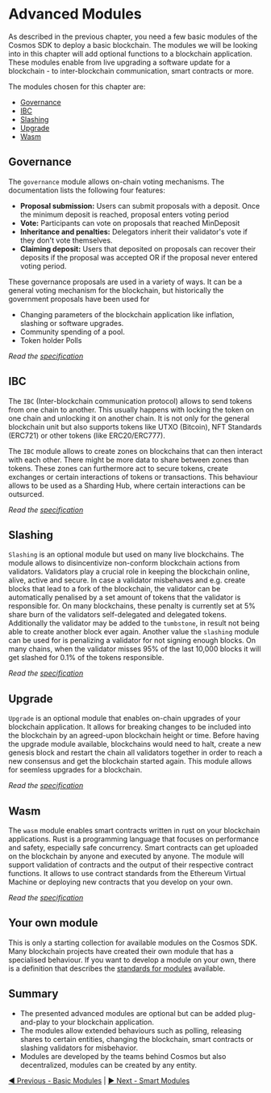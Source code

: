 # Advanced Modules

As described in the previous chapter, you need a few basic modules of the Cosmos SDK to deploy a basic blockchain. The modules we will be looking into in this chapter will add optional functions to a blockchain application. These modules enable from live upgrading a software update for a blockchain - to inter-blockchain communication, smart contracts or more.

The modules chosen for this chapter are:

- [Governance](#governance)
- [IBC](#ibc)
- [Slashing](#slashing)
- [Upgrade](#upgrade)
- [Wasm](#wasm)

## Governance

The `governance` module allows on-chain voting mechanisms. The documentation lists the following four features:

- **Proposal submission:** Users can submit proposals with a deposit. Once the
minimum deposit is reached, proposal enters voting period
- **Vote:** Participants can vote on proposals that reached MinDeposit
- **Inheritance and penalties:** Delegators inherit their validator's vote if
they don't vote themselves.
- **Claiming deposit:** Users that deposited on proposals can recover their
deposits if the proposal was accepted OR if the proposal never entered voting period.

These governance proposals are used in a variety of ways. It can be a general voting mechanism for the blockchain, but historically the government proposals have been used for

- Changing parameters of the blockchain application like inflation, slashing or software upgrades.
- Community spending of a pool.
- Token holder Polls

_Read the [specification](https://github.com/cosmos/cosmos-sdk/blob/master/x/gov/spec/README.md)_

## IBC

The `IBC` (Inter-blockchain communication protocol) allows to send tokens from one chain to another. This usually happens with locking the token on one chain and unlocking it on another chain. It is not only for the general blockchain unit but also supports tokens like UTXO (Bitcoin), NFT Standards (ERC721) or other tokens (like ERC20/ERC777).

The `IBC` module allows to create zones on blockchains that can then interact with each other. There might be more data to share between zones than tokens. These zones can furthermore act to secure tokens, create exchanges or certain interactions of tokens or transactions. This behaviour allows to be used as a Sharding Hub, where certain interactions can be outsurced. 

_Read the [specification](https://github.com/cosmos/ics)_

## Slashing

`Slashing` is an optional module but used on many live blockchains. The module allows to disincentivize non-conform blockchain actions from validators. Validators play a crucial role in keeping the blockchain online, alive, active and secure. In case a validator misbehaves and e.g. create blocks that lead to a fork of the blockchain, the validator can be automatically penalised by a set amount of tokens that the validator is responsible for. On many blockchains, these penalty is currently set at 5% share burn of the validators self-delegated and delegated tokens. Additionally the validator may be added to the `tumbstone`, in result not being able to create another block ever again. Another value the `slashing` module can be used for is penalizing a validator for not signing enough blocks. On many chains, when the validator misses 95% of the last 10,000 blocks it will get slashed for 0.1% of the tokens responsible.

_Read the [specification](https://github.com/cosmos/cosmos-sdk/blob/master/x/slashing/spec/README.md)_

## Upgrade

`Upgrade` is an optional module that enables on-chain upgrades of your blockchain application. It allows for breaking changes to be included into the blockchain by an agreed-upon blockchain height or time. 
Before having the upgrade module available, blockchains would need to halt, create a new genesis block and restart the chain all validators together in order to reach a new consensus and get the blockchain started again. This module allows for seemless upgrades for a blockchain.

_Read the [specification](https://github.com/cosmos/cosmos-sdk/blob/master/x/upgrade/spec/README.md)_

## Wasm

The `wasm` module enables smart contracts written in rust on your blockchain applications. Rust is a programming language that focuses on performance and safety, especially safe concurrency. Smart contracts can get uploaded on the blockchain by anyone and executed by anyone. The module will support validation of contracts and the output of their respective contract functions. It allows to use contract standards from the Ethereum Virtual Machine or deploying new contracts that you develop on your own.

_Read the [specification](https://github.com/CosmWasm/cosmwasm)_

## Your own module

This is only a starting collection for available modules on the Cosmos SDK. Many blockchain projects have created their own module that has a specialised behaviour. If you want to develop a module on your own, there is a definition that describes the [standards for modules](https://github.com/cosmos/cosmos-sdk/blob/master/docs/building-modules/README.md) available.

## Summary

- The presented advanced modules are optional but can be added plug-and-play to your blockchain application.
- The modules allow extended behaviours such as polling, releasing shares to certain entities, changing the blockchain, smart contracts or slashing validators for misbehavior.
- Modules are developed by the teams behind Cosmos but also decentralized, modules can be created by any entity.

[◀️ Previous - Basic Modules](../../03%20Modules/02_basic_modules/02_basic_modules.md) | [▶️ Next - Smart Modules](../../03%20Modules/04_smart_modules/04_smart_modules.md)  